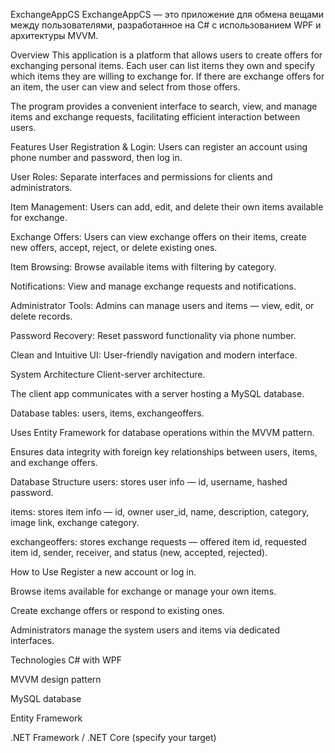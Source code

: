 ExchangeAppCS
ExchangeAppCS — это приложение для обмена вещами между пользователями, разработанное на C# с использованием WPF и архитектуры MVVM.

Overview
This application is a platform that allows users to create offers for exchanging personal items. Each user can list items they own and specify which items they are willing to exchange for. If there are exchange offers for an item, the user can view and select from those offers.

The program provides a convenient interface to search, view, and manage items and exchange requests, facilitating efficient interaction between users.

Features
User Registration & Login: Users can register an account using phone number and password, then log in.

User Roles: Separate interfaces and permissions for clients and administrators.

Item Management: Users can add, edit, and delete their own items available for exchange.

Exchange Offers: Users can view exchange offers on their items, create new offers, accept, reject, or delete existing ones.

Item Browsing: Browse available items with filtering by category.

Notifications: View and manage exchange requests and notifications.

Administrator Tools: Admins can manage users and items — view, edit, or delete records.

Password Recovery: Reset password functionality via phone number.

Clean and Intuitive UI: User-friendly navigation and modern interface.

System Architecture
Client-server architecture.

The client app communicates with a server hosting a MySQL database.

Database tables: users, items, exchangeoffers.

Uses Entity Framework for database operations within the MVVM pattern.

Ensures data integrity with foreign key relationships between users, items, and exchange offers.

Database Structure
users: stores user info — id, username, hashed password.

items: stores item info — id, owner user_id, name, description, category, image link, exchange category.

exchangeoffers: stores exchange requests — offered item id, requested item id, sender, receiver, and status (new, accepted, rejected).

How to Use
Register a new account or log in.

Browse items available for exchange or manage your own items.

Create exchange offers or respond to existing ones.

Administrators manage the system users and items via dedicated interfaces.

Technologies
C# with WPF

MVVM design pattern

MySQL database

Entity Framework

.NET Framework / .NET Core (specify your target)
